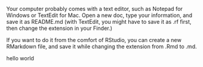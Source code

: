 Your computer probably comes with a text editor, such as Notepad for Windows or TextEdit for Mac. Open a new doc, type your information, and save it as README.md (with TextEdit, you might have to save it as .rf first, then change the extension in your Finder.)

If you want to do it from the comfort of RStudio, you can create a new RMarkdown file, and save it while changing the extension from .Rmd to .md.



hello world

